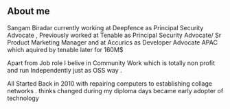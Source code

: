 
## About me 

Sangam Biradar currently working at Deepfence as Principal Security Advocate , Previously worked at Tenable as Principal Security Advocate/ Sr Product Marketing Manager and at Accurics as Developer Advocate APAC which aquired by tenable later for 160M$ 

Apart from Job role I belive in Community Work which is totally non profit and run Independently just as OSS way . 

All Started Back in 2010 with repairing computers to establishing collage networks . thinks changed during my diploma days became early adopter of technology 